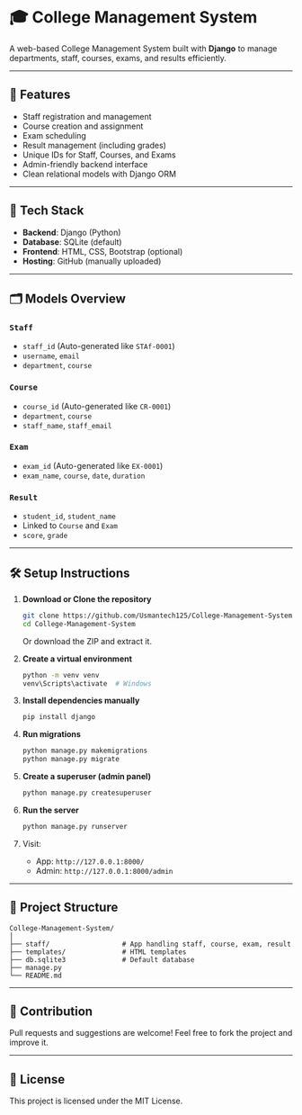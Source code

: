 
# 🎓 College Management System

A web-based College Management System built with **Django** to manage departments, staff, courses, exams, and results efficiently.

---

## 🚀 Features

- Staff registration and management
- Course creation and assignment
- Exam scheduling
- Result management (including grades)
- Unique IDs for Staff, Courses, and Exams
- Admin-friendly backend interface
- Clean relational models with Django ORM

---

## 🧱 Tech Stack

- **Backend**: Django (Python)
- **Database**: SQLite (default)
- **Frontend**: HTML, CSS, Bootstrap (optional)
- **Hosting**: GitHub (manually uploaded)

---

## 🗂️ Models Overview

### `Staff`
- `staff_id` (Auto-generated like `STAf-0001`)
- `username`, `email`
- `department`, `course`

### `Course`
- `course_id` (Auto-generated like `CR-0001`)
- `department`, `course`
- `staff_name`, `staff_email`

### `Exam`
- `exam_id` (Auto-generated like `EX-0001`)
- `exam_name`, `course`, `date`, `duration`

### `Result`
- `student_id`, `student_name`
- Linked to `Course` and `Exam`
- `score`, `grade`

---

## 🛠️ Setup Instructions

1. **Download or Clone the repository**
   ```bash
   git clone https://github.com/Usmantech125/College-Management-System.git
   cd College-Management-System
   ```
   Or download the ZIP and extract it.

2. **Create a virtual environment**
   ```bash
   python -m venv venv
   venv\Scripts\activate  # Windows
   ```

3. **Install dependencies manually**
   ```bash
   pip install django
   ```

4. **Run migrations**
   ```bash
   python manage.py makemigrations
   python manage.py migrate
   ```

5. **Create a superuser (admin panel)**
   ```bash
   python manage.py createsuperuser
   ```

6. **Run the server**
   ```bash
   python manage.py runserver
   ```

7. Visit:  
   - App: `http://127.0.0.1:8000/`  
   - Admin: `http://127.0.0.1:8000/admin`

---

## 📂 Project Structure

```
College-Management-System/
│
├── staff/                  # App handling staff, course, exam, result
├── templates/              # HTML templates
├── db.sqlite3              # Default database
├── manage.py
└── README.md
```

---

## 🙌 Contribution

Pull requests and suggestions are welcome! Feel free to fork the project and improve it.

---

## 📄 License

This project is licensed under the MIT License.
